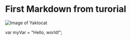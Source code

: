 # First Markdown from turorial
![Image of Yaktocat](https://octodex.github.com/images/yaktocat.png)

var myVar = "Hello, world!";

